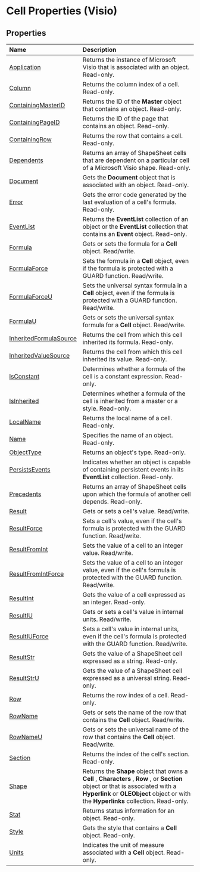 
# Cell Properties (Visio)

## Properties



|**Name**|**Description**|
|:-----|:-----|
|[Application](ec2bd6fb-5c24-acf2-7324-e8db42d903a9.md)|Returns the instance of Microsoft Visio that is associated with an object. Read-only.|
|[Column](4850bc13-96dc-bb68-8c92-476fc430d969.md)|Returns the column index of a cell. Read-only.|
|[ContainingMasterID](1daba8ed-69cd-2c80-8534-ba9fc4956292.md)|Returns the ID of the  **Master** object that contains an object. Read-only.|
|[ContainingPageID](0d4c97cc-d84e-c13e-759b-8805114d191e.md)|Returns the ID of the page that contains an object. Read-only.|
|[ContainingRow](ebe3f83c-6c97-c652-70d1-fb1197873ffb.md)|Returns the row that contains a cell. Read-only.|
|[Dependents](99a1502b-c847-6836-2470-178b595345f9.md)|Returns an array of ShapeSheet cells that are dependent on a particular cell of a Microsoft Visio shape. Read-only.|
|[Document](170f93ef-d60f-c683-a840-f2168479a80d.md)|Gets the  **Document** object that is associated with an object. Read-only.|
|[Error](8c2966b7-f734-cb3a-7bc0-24c2d9575125.md)|Gets the error code generated by the last evaluation of a cell's formula. Read-only.|
|[EventList](d88186f6-ecf6-c645-5250-46e07862a745.md)|Returns the  **EventList** collection of an object or the **EventList** collection that contains an **Event** object. Read-only.|
|[Formula](36636047-9ee7-d461-92fb-0b36853e3201.md)|Gets or sets the formula for a  **Cell** object. Read/write.|
|[FormulaForce](bce2a3c8-eaac-42dc-3a7f-c4838ed6518b.md)|Sets the formula in a  **Cell** object, even if the formula is protected with a GUARD function. Read/write.|
|[FormulaForceU](386003e3-b9e9-4c35-ac14-55bdb8da4375.md)|Sets the universal syntax formula in a  **Cell** object, even if the formula is protected with a GUARD function. Read/write.|
|[FormulaU](931490f6-938c-f783-eb2f-a67505187c90.md)|Gets or sets the universal syntax formula for a  **Cell** object. Read/write.|
|[InheritedFormulaSource](62aedef3-06b1-2fc3-5fd2-03f77668548f.md)|Returns the cell from which this cell inherited its formula. Read-only.|
|[InheritedValueSource](1ffa8293-80a9-a43b-c6e1-b90cb2648efa.md)|Returns the cell from which this cell inherited its value. Read-only.|
|[IsConstant](ed17029d-9044-d6fe-aac0-81fd8ac74b56.md)|Determines whether a formula of the cell is a constant expression. Read-only.|
|[IsInherited](e68ef657-64dc-2e8e-d21f-d8ff5566a12d.md)|Determines whether a formula of the cell is inherited from a master or a style. Read-only.|
|[LocalName](596bf196-6bbc-32f0-e508-03cdf4969a7f.md)|Returns the local name of a cell. Read-only.|
|[Name](293cfa05-7eb8-98d2-0080-378df17a4408.md)|Specifies the name of an object. Read-only.|
|[ObjectType](9abf9d16-e996-2283-5caf-0767b9fdd0a4.md)|Returns an object's type. Read-only.|
|[PersistsEvents](08e3095e-37ef-65f1-7109-b2f9deeeec14.md)|Indicates whether an object is capable of containing persistent events in its  **EventList** collection. Read-only.|
|[Precedents](4461b45a-6fd6-4376-f8b2-4d8a9597111a.md)|Returns an array of ShapeSheet cells upon which the formula of another cell depends. Read-only.|
|[Result](5d97f8e7-0bb4-7334-8cf0-7fb3860fbc2b.md)|Gets or sets a cell's value. Read/write.|
|[ResultForce](96579953-05f2-edf5-02d6-54ef0e632215.md)|Sets a cell's value, even if the cell's formula is protected with the GUARD function. Read/write.|
|[ResultFromInt](1fb4b39b-b868-64b1-1952-405045a11d6f.md)|Sets the value of a cell to an integer value. Read/write.|
|[ResultFromIntForce](e22b2479-a55f-c08b-4d2b-18f8225900fa.md)|Sets the value of a cell to an integer value, even if the cell's formula is protected with the GUARD function. Read/write.|
|[ResultInt](f3e2ef7d-cde1-a0d4-3d02-f5bf329cd0c3.md)|Gets the value of a cell expressed as an integer. Read-only.|
|[ResultIU](4d752d78-e112-bb45-08c7-5411d7d79beb.md)|Gets or sets a cell's value in internal units. Read/write.|
|[ResultIUForce](ae26cf67-5f4c-6431-82ad-0866eac0fabd.md)|Sets a cell's value in internal units, even if the cell's formula is protected with the GUARD function. Read/write.|
|[ResultStr](f5d1236b-2596-298c-1ad4-6e19f5c32ef4.md)|Gets the value of a ShapeSheet cell expressed as a string. Read-only.|
|[ResultStrU](2a2fc8c9-eb2c-6c49-9af6-abc120bbd610.md)|Gets the value of a ShapeSheet cell expressed as a universal string. Read-only.|
|[Row](b31b981d-8034-db03-b7db-06eb98ac744b.md)|Returns the row index of a cell. Read-only.|
|[RowName](4f5f57f9-c147-5991-c3f0-2caad2993d77.md)|Gets or sets the name of the row that contains the  **Cell** object. Read/write.|
|[RowNameU](3c73ed3d-851f-faf4-fab0-76d6602da82b.md)|Gets or sets the universal name of the row that contains the  **Cell** object. Read/write.|
|[Section](aab8e98c-e28b-033e-1c29-852f5ad2861f.md)|Returns the index of the cell's section. Read-only.|
|[Shape](4929ea4e-6498-8ddc-1c38-1276043aaa4e.md)|Returns the  **Shape** object that owns a **Cell** , **Characters** , **Row** , or **Section** object or that is associated with a **Hyperlink** or **OLEObject** object or with the **Hyperlinks** collection. Read-only.|
|[Stat](9421a8f1-8cc1-2e29-b145-958908a3efe9.md)|Returns status information for an object. Read-only.|
|[Style](12eec8c7-706a-488e-ad3a-326c9f628f5c.md)|Gets the style that contains a  **Cell** object. Read-only.|
|[Units](075cfda9-8b7a-550b-cf72-b8044c3d461a.md)|Indicates the unit of measure associated with a  **Cell** object. Read-only.|

